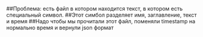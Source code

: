 ##Проблема: есть файл в котором находится текст, в котором есть специальный символ.
##Этот симбол разделяет имя, заглавление, текст и время
##Надо чтобы мы прочитали этот файл, поменяли timestamp на нормально время и вернули json формат
